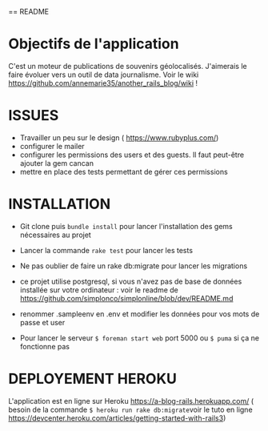 == README

# Objectifs de l'application

C'est un moteur de publications de souvenirs géolocalisés.
J'aimerais le faire évoluer vers un outil de data journalisme.
Voir le wiki https://github.com/annemarie35/another_rails_blog/wiki !

# ISSUES
- Travailler un peu sur le design ( https://www.rubyplus.com/)
- configurer le mailer
- configurer les permissions des users et des guests. Il faut peut-être ajouter la gem cancan
- mettre en place des tests permettant de gérer ces permissions

# INSTALLATION

- Git clone puis `bundle install` pour lancer l'installation des gems nécessaires au projet
- Lancer la commande `rake test` pour lancer les tests
- Ne pas oublier de faire un rake db:migrate pour lancer les migrations

- ce projet utilise postgresql, si vous n'avez pas de base de données installée sur votre ordinateur : voir le readme de https://github.com/simplonco/simplonline/blob/dev/README.md

- renommer .sampleenv en .env et modifier les données pour vos mots de passe et user
- Pour lancer le serveur `$ foreman start web` port 5000 ou `$ puma` si ça ne fonctionne pas

# DEPLOYEMENT HEROKU

L'application est en ligne sur Heroku https://a-blog-rails.herokuapp.com/
( besoin de la commande `$ heroku run rake db:migrate`voir le tuto en ligne https://devcenter.heroku.com/articles/getting-started-with-rails3)
